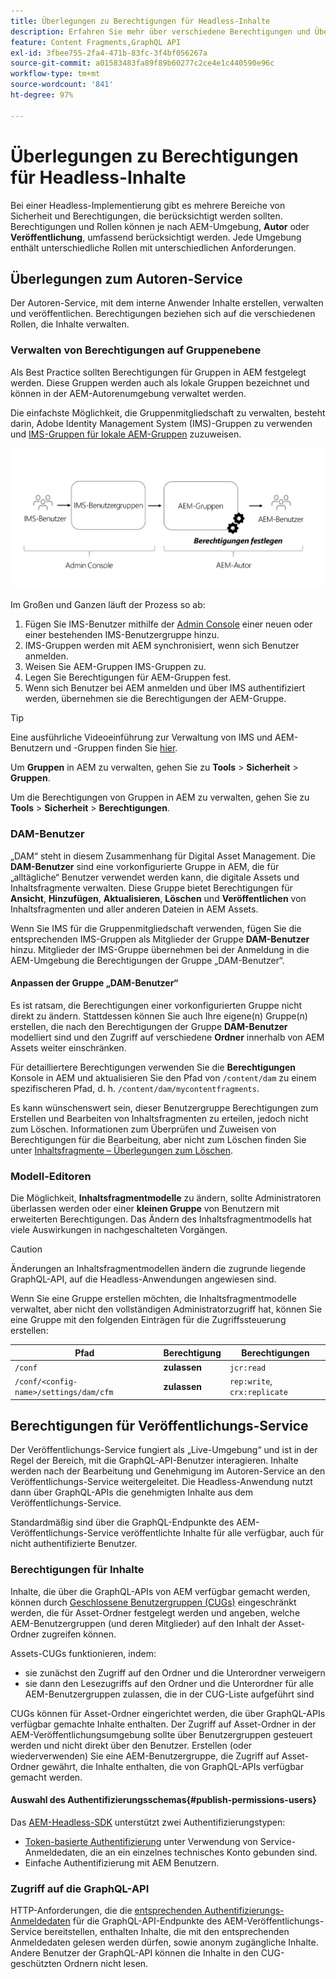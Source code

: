 ```yaml
---
title: Überlegungen zu Berechtigungen für Headless-Inhalte
description: Erfahren Sie mehr über verschiedene Berechtigungen und Überlegungen zu ACL für eine Headless-Implementierung mit Adobe Experience Manager. Machen Sie sich mit den verschiedenen Rollen und möglichen Berechtigungsstufen vertraut, die sowohl für die Autoren- als auch für die Veröffentlichungsumgebung erforderlich sind.
feature: Content Fragments,GraphQL API
exl-id: 3fbee755-2fa4-471b-83fc-3f4bf056267a
source-git-commit: a01583483fa89f89b60277c2ce4e1c440590e96c
workflow-type: tm+mt
source-wordcount: '841'
ht-degree: 97%

---
```


# Überlegungen zu Berechtigungen für Headless-Inhalte

Bei einer Headless-Implementierung gibt es mehrere Bereiche von Sicherheit und Berechtigungen, die berücksichtigt werden sollten. Berechtigungen und Rollen können je nach AEM-Umgebung, **Autor** oder **Veröffentlichung**, umfassend berücksichtigt werden. Jede Umgebung enthält unterschiedliche Rollen mit unterschiedlichen Anforderungen.

## Überlegungen zum Autoren-Service

Der Autoren-Service, mit dem interne Anwender Inhalte erstellen, verwalten und veröffentlichen. Berechtigungen beziehen sich auf die verschiedenen Rollen, die Inhalte verwalten.

### Verwalten von Berechtigungen auf Gruppenebene

Als Best Practice sollten Berechtigungen für Gruppen in AEM festgelegt werden. Diese Gruppen werden auch als lokale Gruppen bezeichnet und können in der AEM-Autorenumgebung verwaltet werden.

Die einfachste Möglichkeit, die Gruppenmitgliedschaft zu verwalten, besteht darin, Adobe Identity Management System (IMS)-Gruppen zu verwenden und [IMS-Gruppen für lokale AEM-Gruppen](https://experienceleague.adobe.com/docs/experience-manager-cloud-service/content/security/ims-support.html?lang=de#managing-permissions-in-aem) zuzuweisen.

![Berechtigungsfluss der Admin Console](assets/admin-console-aem-group-permissions.png)

Im Großen und Ganzen läuft der Prozess so ab:

1. Fügen Sie IMS-Benutzer mithilfe der [Admin Console](https://adminconsole.adobe.com/) einer neuen oder einer bestehenden IMS-Benutzergruppe hinzu.
1. IMS-Gruppen werden mit AEM synchronisiert, wenn sich Benutzer anmelden.
1. Weisen Sie AEM-Gruppen IMS-Gruppen zu.
1. Legen Sie Berechtigungen für AEM-Gruppen fest.
1. Wenn sich Benutzer bei AEM anmelden und über IMS authentifiziert werden, übernehmen sie die Berechtigungen der AEM-Gruppe.

>[!TIP]
>
> Eine ausführliche Videoeinführung zur Verwaltung von IMS und AEM-Benutzern und -Gruppen finden Sie [hier](https://experienceleague.adobe.com/docs/experience-manager-learn/cloud-service/accessing/overview.html?lang=de).

Um **Gruppen** in AEM zu verwalten, gehen Sie zu **Tools** > **Sicherheit** > **Gruppen**.

Um die Berechtigungen von Gruppen in AEM zu verwalten, gehen Sie zu **Tools** > **Sicherheit** > **Berechtigungen**.

### DAM-Benutzer

„DAM“ steht in diesem Zusammenhang für Digital Asset Management. Die **DAM-Benutzer** sind eine vorkonfigurierte Gruppe in AEM, die für „alltägliche“ Benutzer verwendet werden kann, die digitale Assets und Inhaltsfragmente verwalten. Diese Gruppe bietet Berechtigungen für **Ansicht**, **Hinzufügen**, **Aktualisieren**, **Löschen** und **Veröffentlichen** von Inhaltsfragmenten und aller anderen Dateien in AEM Assets.

Wenn Sie IMS für die Gruppenmitgliedschaft verwenden, fügen Sie die entsprechenden IMS-Gruppen als Mitglieder der Gruppe **DAM-Benutzer** hinzu. Mitglieder der IMS-Gruppe übernehmen bei der Anmeldung in die AEM-Umgebung die Berechtigungen der Gruppe „DAM-Benutzer“.

#### Anpassen der Gruppe „DAM-Benutzer“

Es ist ratsam, die Berechtigungen einer vorkonfigurierten Gruppe nicht direkt zu ändern. Stattdessen können Sie auch Ihre eigene(n) Gruppe(n) erstellen, die nach den Berechtigungen der Gruppe **DAM-Benutzer** modelliert sind und den Zugriff auf verschiedene **Ordner** innerhalb von AEM Assets weiter einschränken.

Für detailliertere Berechtigungen verwenden Sie die **Berechtigungen** Konsole in AEM und aktualisieren Sie den Pfad von `/content/dam` zu einem spezifischeren Pfad, d. h. `/content/dam/mycontentfragments`.

Es kann wünschenswert sein, dieser Benutzergruppe Berechtigungen zum Erstellen und Bearbeiten von Inhaltsfragmenten zu erteilen, jedoch nicht zum Löschen. Informationen zum Überprüfen und Zuweisen von Berechtigungen für die Bearbeitung, aber nicht zum Löschen finden Sie unter [Inhaltsfragmente – Überlegungen zum Löschen](/help/sites-cloud/administering/content-fragments/content-fragments-delete.md).

### Modell-Editoren

Die Möglichkeit, **Inhaltsfragmentmodelle** zu ändern, sollte Administratoren überlassen werden oder einer **kleinen Gruppe** von Benutzern mit erweiterten Berechtigungen. Das Ändern des Inhaltsfragmentmodells hat viele Auswirkungen in nachgeschalteten Vorgängen.

>[!CAUTION]
>
>Änderungen an Inhaltsfragmentmodellen ändern die zugrunde liegende GraphQL-API, auf die Headless-Anwendungen angewiesen sind.

Wenn Sie eine Gruppe erstellen möchten, die Inhaltsfragmentmodelle verwaltet, aber nicht den vollständigen Administratorzugriff hat, können Sie eine Gruppe mit den folgenden Einträgen für die Zugriffssteuerung erstellen:

| Pfad  | Berechtigung | Berechtigungen |
|-----| -------------| ---------|
| `/conf` | **zulassen** | `jcr:read` |
| `/conf/<config-name>/settings/dam/cfm` | **zulassen** | `rep:write`, `crx:replicate` |

## Berechtigungen für Veröffentlichungs-Service

Der Veröffentlichungs-Service fungiert als „Live-Umgebung“ und ist in der Regel der Bereich, mit die GraphQL-API-Benutzer interagieren. Inhalte werden nach der Bearbeitung und Genehmigung im Autoren-Service an den Veröffentlichungs-Service weitergeleitet. Die Headless-Anwendung nutzt dann über GraphQL-APIs die genehmigten Inhalte aus dem Veröffentlichungs-Service.

Standardmäßig sind über die GraphQL-Endpunkte des AEM-Veröffentlichungs-Service veröffentlichte Inhalte für alle verfügbar, auch für nicht authentifizierte Benutzer.

### Berechtigungen für Inhalte

Inhalte, die über die GraphQL-APIs von AEM verfügbar gemacht werden, können durch [Geschlossene Benutzergruppen (CUGs)](https://experienceleague.adobe.com/docs/experience-manager-learn/assets/advanced/closed-user-groups.html?lang=de) eingeschränkt werden, die für Asset-Ordner festgelegt werden und angeben, welche AEM-Benutzergruppen (und deren Mitglieder) auf den Inhalt der Asset-Ordner zugreifen können.

Assets-CUGs funktionieren, indem:

* sie zunächst den Zugriff auf den Ordner und die Unterordner verweigern
* sie dann den Lesezugriffs auf den Ordner und die Unterordner für alle AEM-Benutzergruppen zulassen, die in der CUG-Liste aufgeführt sind

CUGs können für Asset-Ordner eingerichtet werden, die über GraphQL-APIs verfügbar gemachte Inhalte enthalten. Der Zugriff auf Asset-Ordner in der AEM-Veröffentlichungsumgebung sollte über Benutzergruppen gesteuert werden und nicht direkt über den Benutzer. Erstellen (oder wiederverwenden) Sie eine AEM-Benutzergruppe, die Zugriff auf Asset-Ordner gewährt, die Inhalte enthalten, die von GraphQL-APIs verfügbar gemacht werden.

#### Auswahl des Authentifizierungsschemas{#publish-permissions-users}

Das [AEM-Headless-SDK](https://github.com/adobe/aem-headless-client-js#create-aemheadless-client) unterstützt zwei Authentifizierungstypen:

* [Token-basierte Authentifizierung](/help/implementing/developing/introduction/generating-access-tokens-for-server-side-apis.md) unter Verwendung von Service-Anmeldedaten, die an ein einzelnes technisches Konto gebunden sind.
* Einfache Authentifizierung mit AEM Benutzern.

### Zugriff auf die GraphQL-API

HTTP-Anforderungen, die die [entsprechenden Authentifizierungs-Anmeldedaten](https://github.com/adobe/aem-headless-client-js#create-aemheadless-client) für die GraphQL-API-Endpunkte des AEM-Veröffentlichungs-Service bereitstellen, enthalten Inhalte, die mit den entsprechenden Anmeldedaten gelesen werden dürfen, sowie anonym zugängliche Inhalte. Andere Benutzer der GraphQL-API können die Inhalte in den CUG-geschützten Ordnern nicht lesen.
